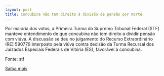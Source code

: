 ```yaml
---
layout: post
title: Concubina não tem direito à divisão de pensão por morte
---
```

<p>Por maioria dos votos, a Primeira Turma do Supremo Tribunal Federal (STF) manteve entendimento de que concubina não tem direito a dividir pensão com viúva. A discussão se deu no julgamento do Recurso Extraordinário (RE) 590779 interposto pela viúva contra decisão da Turma Recursal dos Juizados Especiais Federais de Vitória (ES), favorável à concubina.</p><p>Fonte: stf</p><p><a href="http://www.stf.jus.br/portal/cms/verNoticiaDetalhe.asp?idConteudo=103084" target="_blank">Saiba mais</a> </p>
